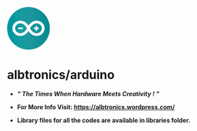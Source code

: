 <img src="Images/arduino%20logo.png" width="100">

# albtronics/arduino

- ***" The Times When Hardware Meets Creativity ! "***

- **For More Info Visit: https://albtronics.wordpress.com/**
- **Library files for all the codes are available in libraries folder.**





